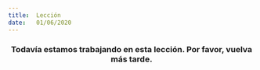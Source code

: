 ```yaml
---
title:  Lección
date:   01/06/2020
---
```


### <center>Todavía estamos trabajando en esta lección. Por favor, vuelva más tarde.</center>